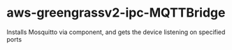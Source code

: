 # aws-greengrassv2-ipc-MQTTBridge
Installs Mosquitto via component, and gets the device listening on specified ports
